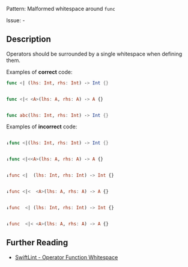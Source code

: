 Pattern: Malformed whitespace around `func`

Issue: -

## Description

Operators should be surrounded by a single whitespace when defining them.

Examples of **correct** code:
```swift
func <| (lhs: Int, rhs: Int) -> Int {}


func <|< <A>(lhs: A, rhs: A) -> A {}


func abc(lhs: Int, rhs: Int) -> Int {}

```
Examples of **incorrect** code:
```swift

↓func <|(lhs: Int, rhs: Int) -> Int {}


↓func <|<<A>(lhs: A, rhs: A) -> A {}


↓func <|  (lhs: Int, rhs: Int) -> Int {}


↓func <|<  <A>(lhs: A, rhs: A) -> A {}


↓func  <| (lhs: Int, rhs: Int) -> Int {}


↓func  <|< <A>(lhs: A, rhs: A) -> A {}

```

## Further Reading

* [SwiftLint - Operator Function Whitespace](https://github.com/realm/SwiftLint/blob/master/Rules.md#operator-function-whitespace)